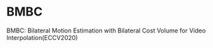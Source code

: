 # BMBC
BMBC: Bilateral Motion Estimation with Bilateral Cost Volume for Video Interpolation(ECCV2020)
